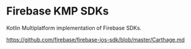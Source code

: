 # Firebase KMP SDKs

Kotlin Multiplatform implementation of Firebase SDKs.


https://github.com/firebase/firebase-ios-sdk/blob/master/Carthage.md